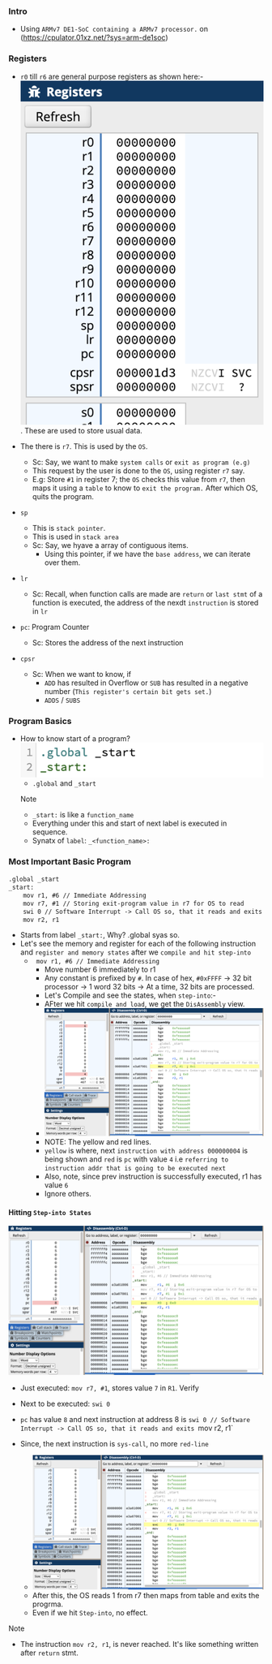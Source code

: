 ### Intro

- Using `ARMv7 DE1-SoC containing a ARMv7 processor.` on (https://cpulator.01xz.net/?sys=arm-de1soc)

### Registers

- `r0` till `r6` are general purpose registers as shown here:- ![](../assets/images/registers.png). These are used to store usual data.
- The there is `r7`. This is used by the `OS`.
    - Sc: Say, we want to make `system calls` or `exit as program (e.g)`
    - This request by the user is done to the `OS`, using register `r7` say.
    - E.g: Store `#1` in register 7; the `OS` checks this value from `r7`, then maps it using a `table` to know to `exit the program.` After which OS, quits the program.

- `sp`
    - This is `stack pointer`.
    - This is used in `stack area`
    - Sc: Say, we hyave a array of contiguous items.
        - Using this pointer, if we have the `base address`, we can iterate over them.

- `lr`
    - Sc: Recall, when function calls are made are `return` or `last stmt` of a function is executed, the address of the nexdt `instruction` is stored in `lr`

- `pc`: Program Counter
    - Sc: Stores the address of the next instruction

- `cpsr`
    - Sc: When we want to know, if 
        - `ADD` has resulted in Overflow or `SUB` has resulted in a negative number (`This register's certain bit gets set.`)
        -  `ADDS` / `SUBS`


### Program Basics

- How to know start of a program?
![](../assets/images/label.png)
    - `.global` and `_start`
    > [!NOTE]
    > - `_start:` is like a `function_name` 
    > - Everything under this and start of next label is executed in sequence.
    > - Synatx of `label`: `_<function_name>:`


### Most Important Basic Program

```arm
.global _start
_start:
	mov r1, #6 // Immediate Addressing
	mov r7, #1 // Storing exit-program value in r7 for OS to read
	swi 0 // Software Interrupt -> Call OS so, that it reads and exits
	mov r2, r1
```

- Starts from label `_start:`, Why? .global syas so.
- Let's see the memory and register for each of the following instruction and `register and memory states` after we `compile and hit step-into`
    - `	mov r1, #6 // Immediate Addressing`
        - Move number 6 immediately to r1
        - Any constant is prefixed by `#`. In case of hex, `#0xFFFF` -> 32 bit processor -> 1 word 32 bits -> At a time, 32 bits are processed.
        - Let's Compile and see the states, when `step-into`:-
        - AFter we hit `compile and load`, we get the `DisAssembly` view.
        - ![](../assets/images/register_memory.png)
        - NOTE: The yellow and red lines.
        - `yellow` is where, next `instruction with address 000000004` is being shown and `red` is `pc` with value `4` i.e `referring to instruction addr that is going to be executed next` 
        - Also, note, since prev instruction is successfully executed, r1 has value `6`    
        - Ignore others.   

 
 #### Hitting `Step-into States`


![](../assets/images/step_int2.png)
- Just executed: `mov r7, #1`, stores value `7` in `R1`. Verify
- Next to be executed: `swi 0`

 - `pc` has value `8` and next instruction at address 8 is `swi 0 // Software Interrupt -> Call OS so, that it reads and exits
	`mov r2, r1`

- Since, the next instruction is `sys-call`, no more `red-line`
    - ![](../assets/images/after_sys_call.png)
    - After this, the OS reads 1 from r7 then maps from table and exits the progrma.
    - Even if we hit `Step-into`, no effect. 
> [!NOTE]
> - The instruction `mov r2, r1`, is never reached. It's like something written after `return` stmt.
